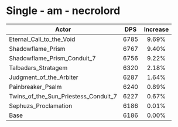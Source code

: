 # Single - am - necrolord
| Actor | DPS | Increase |
|---|:---:|:---:|
|Eternal_Call_to_the_Void|6785|9.69%|
|Shadowflame_Prism|6767|9.40%|
|Shadowflame_Prism_Conduit_7|6756|9.22%|
|Talbadars_Stratagem|6320|2.18%|
|Judgment_of_the_Arbiter|6287|1.64%|
|Painbreaker_Psalm|6240|0.89%|
|Twins_of_the_Sun_Priestess_Conduit_7|6227|0.67%|
|Sephuzs_Proclamation|6186|0.01%|
|Base|6186|0.00%|
